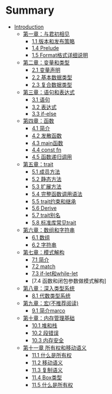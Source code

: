 # Summary

* [Introduction](README.md)
  * [第一章：与君初相见]()
    * [1.1 版本和发布策略](CHP1/1_1.md)
    * [1.4 Prelude](CHP1/1_4.md)
    * [1.5 Format格式详细说明](CHP1/1_5.md)
  * [第二章：变量和类型]()
   	* [2.1 变量声明](CHP2/2_1.md)
   	* [2.2 基本数据类型](CHP2/2_2.md)
   	* [2.3 复合数据类型](CHP2/2_3.md)
  * [第三章：语句和表达式]()
    * [3.1 语句](CHP3/3_1.md)
    * [3.2 表达式](CHP3/3_2.md)
    * [3.3 if-else](CHP3/3_3.md)
  * [第四章：函数]()
    * [4.1 简介](CHP4/4_1.md)
    * [4.2 发散函数](CHP4/4_2.md)
    * [4.3 main函数](CHP4/4_3.md)
    * [4.4 const fn](CHP4/4_4.md)
    * [4.5 函数递归调用](CHP4/4_5.md)
  * [第五章：trait]()
    * [5.1 成员方法](CHP5/5_1.md)
    * [5.2 静态方法](CHP5/5_2.md)
    * [5.3 扩展方法](CHP5/5_3.md)
    * [5.4 完整函数调用语法](CHP5/5_4.md)
    * [5.5 trait约束和继承](CHP5/5_5.md)
    * [5.6 Derive](CHP5/5_6.md)
    * [5.7 trait别名](CHP5/5_7.md)
    * [5.8 标准库常见trait](CHP5/5_8.mu)
  * [第六章：数组和字符串]()
    * [6.1 数组](CHP6/6_1.md)
    * [6.2 字符串](CHP6/6_2.md)
  * [第七章：模式解构]()
    * [7.1 简介](CHP7/7_1.md)
    * [7.2 match](CHP7/7_2.md)
    * [7.3 if-let和while-let](CHP7/7_3.md)
    * [7.4 函数和闭包参数做模式解构]
  * [第八章：深入类型系统]()
    * [8.1 代数类型系统](CHP8/8_1.md)
  * [第九章：宏(不推荐阅读)]()
    * [9.1 简介marco](CHP9/9_1.md)
  * [第十章：内存管理基础]()
    * [10.1 堆和栈](CHP10/10_1.md)
    * [10.2 段错误](CHP10/10_2.md)
    * [10.3 内存安全](CHP10/10_3.md)
  * [第十一章 所有权和移动语义]()
    * [11.1 什么是所有权](CHP11/11_1.md)
    * [11.2 移动语义](CHP11/11_2.md)
    * [11.3 复制语义](CHP11/11_3.md)
    * [11.4 Box类型](CHP11/11_4.md)
    * [11.5 什么是所有权](CHP11/11_5.md)